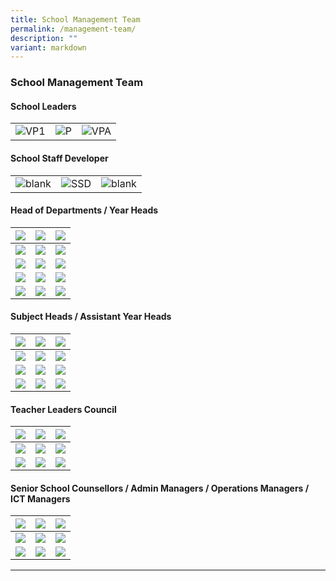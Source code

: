 ```yaml
---
title: School Management Team
permalink: /management-team/
description: ""
variant: markdown
---
```

### School Management Team

#### School Leaders

<table>
    <tbody><tr>
        <td><img alt="VP1" src="/images/School%20Management%20Team/chen_xuanting_edmund.JPG"></td>
        <td><img alt="P" src="/images/School%20Management%20Team/Chen%20Fook%20Pang.jpg"></td>
        <td><img alt="VPA" src="/images/School%20Management%20Team/Meyyappan%20Nadarajan%20Thevar.jpg"></td>
    </tr>
</tbody></table>

#### School Staff Developer

<table>
    <tbody><tr>
        <td><img alt="blank" src="/images/School%20Management%20Team/KP_blank.jpg"></td>
        <td><img alt="SSD" src="/images/School%20Management%20Team/christopher_tan_swan_kiat.jpg"></td>
        <td><img alt="blank" src="/images/School%20Management%20Team/KP_blank.jpg"></td>
    </tr>
</tbody></table>

#### Head of Departments /&nbsp;Year Heads

|![](/images/School%20Management%20Team/Liam%20Hsiao%20Wen.jpg)|![](/images/School%20Management%20Team/Azrina%20Md%20Salleh.jpg)|![](/images/School%20Management%20Team/teo_wei_ping_sabrina.jpg)|
| -------- | -------- | -------- |
|![](/images/School%20Management%20Team/Koh%20Poh%20Ling.jpg)|![](/images/School%20Management%20Team/tay_hwee_kwang_alvin.jpg)|![](/images/School%20Management%20Team/adrial_tan_chong_jin.jpg)|
|![](/images/School%20Management%20Team/Michelle%20Ong.jpg)|![](/images/School%20Management%20Team/KP_blank.jpg)|![](/images/School%20Management%20Team/KP_blank.jpg)|
|![](/images/School%20Management%20Team/Lum%20Cindy.jpg)|![](/images/School%20Management%20Team/Goh%20Sze%20Wei.jpg)|![](/images/School%20Management%20Team/Mr%20Tay%20Ming%20Yang.png)|
|![](/images/School%20Management%20Team/Faith%20Wong%20Yeo%20Sok%20Yee.jpg)|![](/images/School%20Management%20Team/Ng%20He%20Li.jpg)|![](/images/School%20Management%20Team/KP_blank.jpg)|

#### Subject Heads / Assistant Year Heads

|![](/images/School%20Management%20Team/Vincent%20Wong.jpg)|![](/images/School%20Management%20Team/Guo%20Kaiqi%20Jenny.jpg)|![](/images/School%20Management%20Team/KP_blank.jpg)|
| -------- | -------- | -------- |
|![](/images/School%20Management%20Team/Heng%20Tze%20Wei.jpg)|![](/images/School%20Management%20Team/Fu%20Shin%20Hui.jpg)|![](/images/School%20Management%20Team/KP_blank.jpg)|
|![](/images/School%20Management%20Team/Kwek%20Cher%20Wei%20Dennis.jpg)|![](/images/School%20Management%20Team/ezyanti_siregar_lukman.jpg)|![](/images/School%20Management%20Team/Koh%20Sien%20Kok%20Dennis.jpg)|
|![](/images/School%20Management%20Team/Teo%20Zhi%20Hui%20Geraldine.jpg)|![](/images/School%20Management%20Team/ang_chian_huey.jpg)|![](/images/School%20Management%20Team/kamal_jupri.jpg)|



#### Teacher Leaders Council

|![](/images/School%20Management%20Team/you%20chang%20ying.jpg)|![](/images/School%20Management%20Team/hasrita_hosnin.jpg)|![](/images/School%20Management%20Team/danapal%20kumar.jpg)|
| -------- | -------- | -------- |
|![](/images/School%20Management%20Team/yogeswari%20selvaraja.jpg)|![](/images/School%20Management%20Team/tay%20weng%20heng%20adrian.jpg)|![](/images/School%20Management%20Team/tengku%20norita.jpg)|
|![](/images/School%20Management%20Team/kok%20chuan%20tin.jpg)|![](/images/School%20Management%20Team/KP_blank.jpg)|![](/images/School%20Management%20Team/KP_blank.jpg)|


#### Senior School Counsellors / Admin Managers / Operations Managers / ICT Managers

|![](/images/School%20Management%20Team/jade%20chee%20gek%20chin.jpg)|![](/images/School%20Management%20Team/thahira_tasneem_hajamaideen.jpg)|![](/images/School%20Management%20Team/susan%20lim%20gim%20peng.jpg)|
| -------- | -------- | -------- |
|![](/images/School%20Management%20Team/mahadevan%20jaya.jpg)|![](/images/School%20Management%20Team/ho%20pak%20heng%20ray.jpg)|![](/images/School%20Management%20Team/lim%20lye%20hock.jpg)|
|![](/images/School%20Management%20Team/sng%20kok%20lam.jpg)|![](/images/School%20Management%20Team/muhammad%20imran%20samat.jpg)|![](/images/School%20Management%20Team/KP_blank.jpg)|

<hr>